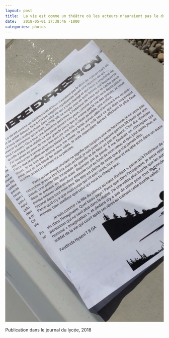 ```yaml
---
layout: post
title:  La vie est comme un théâtre où les acteurs n'auraient pas le droit de rejouer
date:   2018-05-01 17:38:46 -1000
categories: photos
---
```

![Festlindatexte](/photos/Festlindatexte.jpeg)

Publication dans le journal du lycée, 2018
